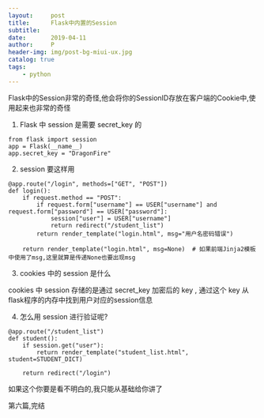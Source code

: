 ```yaml
---
layout:     post
title:      Flask中内置的Session
subtitle:   
date:       2019-04-11
author:     P
header-img: img/post-bg-miui-ux.jpg
catalog: true
tags:
    - python
---
```

Flask中的Session非常的奇怪,他会将你的SessionID存放在客户端的Cookie中,使用起来也非常的奇怪

1. Flask 中 session 是需要 secret_key 的

```
from flask import session
app = Flask(__name__)
app.secret_key = "DragonFire"
```

2. session 要这样用

```
@app.route("/login", methods=["GET", "POST"])
def login():
    if request.method == "POST":
        if request.form["username"] == USER["username"] and request.form["password"] == USER["password"]:
            session["user"] = USER["username"]
            return redirect("/student_list")
        return render_template("login.html", msg="用户名密码错误")

    return render_template("login.html", msg=None)  # 如果前端Jinja2模板中使用了msg,这里就算是传递None也要出现msg
```

3. cookies 中的 session 是什么

cookies 中 session 存储的是通过 secret_key 加密后的 key , 通过这个 key 从flask程序的内存中找到用户对应的session信息

4. 怎么用 session 进行验证呢?

```
@app.route("/student_list")
def student():
    if session.get("user"):
        return render_template("student_list.html", student=STUDENT_DICT)

    return redirect("/login")
```

如果这个你要是看不明白的,我只能从基础给你讲了

第六篇,完结
